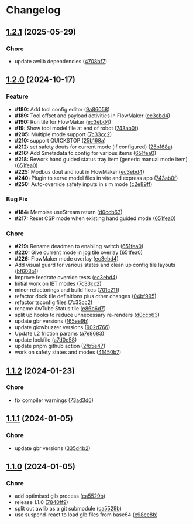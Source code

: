# Changelog

## [1.2.1](https://github.com/glowbuzzer/awlib/compare/v1.2.0...v1.2.1) (2025-05-29)


### Chore

* update awlib dependencies ([4708bf7](https://github.com/glowbuzzer/awlib/commit/4708bf7e3d820c962ef4ea3c4b65d60829ae379b))

## [1.2.0](https://github.com/glowbuzzer/awlib/compare/v1.1.2...v1.2.0) (2024-10-17)


### Feature

* **#180:** Add tool config editor ([9a86058](https://github.com/glowbuzzer/awlib/commit/9a86058731023a4c3f6c8135abd5f7b84e18b216))
* **#189:** Tool offset and payload activities in FlowMaker ([ec3ebd4](https://github.com/glowbuzzer/awlib/commit/ec3ebd4c41936b99674774181ed8d76c75286339))
* **#190:** Run tile for FlowMaker ([ec3ebd4](https://github.com/glowbuzzer/awlib/commit/ec3ebd4c41936b99674774181ed8d76c75286339))
* **#19:** Show tool model file at end of robot ([743ab0f](https://github.com/glowbuzzer/awlib/commit/743ab0fbf83444328de2bdbf46f2899579664e3b))
* **#205:** Multiple mode support ([7c33cc2](https://github.com/glowbuzzer/awlib/commit/7c33cc2d85f7b7fffed12c733e70d220002baf72))
* **#210:** support QUICKSTOP ([25b168a](https://github.com/glowbuzzer/awlib/commit/25b168a543bc50a98bfd436bd170dc55cd7e2a8a))
* **#212:** set safety douts for current mode (if configured) ([25b168a](https://github.com/glowbuzzer/awlib/commit/25b168a543bc50a98bfd436bd170dc55cd7e2a8a))
* **#216:** Add $metadata to config for various items ([651fea0](https://github.com/glowbuzzer/awlib/commit/651fea050a1dece9ac4d8f06212fdc931d9e60a6))
* **#218:** Rework hand guided status tray item (generic manual mode item) ([651fea0](https://github.com/glowbuzzer/awlib/commit/651fea050a1dece9ac4d8f06212fdc931d9e60a6))
* **#225:** Modbus dout and iout in FlowMaker ([ec3ebd4](https://github.com/glowbuzzer/awlib/commit/ec3ebd4c41936b99674774181ed8d76c75286339))
* **#240:** Plugin to serve model files in vite and express app ([743ab0f](https://github.com/glowbuzzer/awlib/commit/743ab0fbf83444328de2bdbf46f2899579664e3b))
* **#250:** Auto-override safety inputs in sim mode ([c2e89ff](https://github.com/glowbuzzer/awlib/commit/c2e89ff6dbe458a58e2341574e3ea5f624424bd2))


### Bug Fix

* **#184:** Memoise useStream return ([d0ccb63](https://github.com/glowbuzzer/awlib/commit/d0ccb63e61696cb2a2476701f7e97466524e8225))
* **#217:** Reset CSP mode when existing hand guided mode ([651fea0](https://github.com/glowbuzzer/awlib/commit/651fea050a1dece9ac4d8f06212fdc931d9e60a6))


### Chore

* **#219:** Rename deadman to enabling switch ([651fea0](https://github.com/glowbuzzer/awlib/commit/651fea050a1dece9ac4d8f06212fdc931d9e60a6))
* **#220:** Give current mode in jog tile overlay ([651fea0](https://github.com/glowbuzzer/awlib/commit/651fea050a1dece9ac4d8f06212fdc931d9e60a6))
* **#226:** FlowMaker mode overlay ([ec3ebd4](https://github.com/glowbuzzer/awlib/commit/ec3ebd4c41936b99674774181ed8d76c75286339))
* Add visual guard for various states and clean up config tile layouts ([bf603b1](https://github.com/glowbuzzer/awlib/commit/bf603b1eea4eb42c1cfddcb40ef1f72630c4bb62))
* Improve feedrate override tests ([ec3ebd4](https://github.com/glowbuzzer/awlib/commit/ec3ebd4c41936b99674774181ed8d76c75286339))
* Initial work on IBT modes ([7c33cc2](https://github.com/glowbuzzer/awlib/commit/7c33cc2d85f7b7fffed12c733e70d220002baf72))
* minor refactorings and build fixes ([701c211](https://github.com/glowbuzzer/awlib/commit/701c211039ef2f04a7d971ee23567725375cb226))
* refactor dock tile definitions plus other changes ([04bf995](https://github.com/glowbuzzer/awlib/commit/04bf995faef27354b3cd699be38c4e44e761e0b6))
* refactor tsconfig files ([7c33cc2](https://github.com/glowbuzzer/awlib/commit/7c33cc2d85f7b7fffed12c733e70d220002baf72))
* rename AwTube Status tile ([e86b6d7](https://github.com/glowbuzzer/awlib/commit/e86b6d7ea20d41a092f7f387457f1e34e0afa351))
* split up hooks to reduce unnecessary re-renders ([d0ccb63](https://github.com/glowbuzzer/awlib/commit/d0ccb63e61696cb2a2476701f7e97466524e8225))
* update gbr versions ([165ee9b](https://github.com/glowbuzzer/awlib/commit/165ee9ba13fef713ab19cb6380841319056e8662))
* update glowbuzzer versions ([902d766](https://github.com/glowbuzzer/awlib/commit/902d7669c322759bc9f9edd332cb1dd2e006f488))
* Update L2 friction params ([a7e8683](https://github.com/glowbuzzer/awlib/commit/a7e86834730e2efb7bc86f46d1f5bcb6470c7750))
* update lockfile ([a7d0e58](https://github.com/glowbuzzer/awlib/commit/a7d0e582d62956fc50490c05236aff0ed4da40c6))
* update pnpm github action ([2fb5e47](https://github.com/glowbuzzer/awlib/commit/2fb5e47f063029aa9671ad1c71dc058ccdcc9553))
* work on safety states and modes ([41450b7](https://github.com/glowbuzzer/awlib/commit/41450b72e6a4f829d4f39bc6695196c9e4535c62))

## [1.1.2](https://github.com/glowbuzzer/awlib/compare/v1.1.1...v1.1.2) (2024-01-23)


### Chore

* fix compiler warnings ([73ad3d6](https://github.com/glowbuzzer/awlib/commit/73ad3d631dc6535648a623853c7f7249e6084985))

## [1.1.1](https://github.com/glowbuzzer/awlib/compare/v1.1.0...v1.1.1) (2024-01-05)


### Chore

* update gbr versions ([335d4b2](https://github.com/glowbuzzer/awlib/commit/335d4b2ad2430c2c6fae05a127344276c2b7b57b))

## [1.1.0](https://github.com/glowbuzzer/awlib/compare/v1.0.0-beta.3...v1.1.0) (2024-01-05)


### Chore

* add optimised glb process ([ca5529b](https://github.com/glowbuzzer/awlib/commit/ca5529b5f389b54a04bef5228cfb664e73e96da2))
* release 1.1.0 ([7840ff9](https://github.com/glowbuzzer/awlib/commit/7840ff9aee3964e37096e07ae4cdc170be37193f))
* split out awlib as a git submodule ([ca5529b](https://github.com/glowbuzzer/awlib/commit/ca5529b5f389b54a04bef5228cfb664e73e96da2))
* use suspend-react to load glb files from base64 ([e98ce8b](https://github.com/glowbuzzer/awlib/commit/e98ce8b2063324f652b5408a58e1c3b0788a1705))
